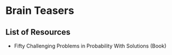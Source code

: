 # Brain Teasers

## List of Resources
- Fifty Challenging Problems in Probability With Solutions (Book) 